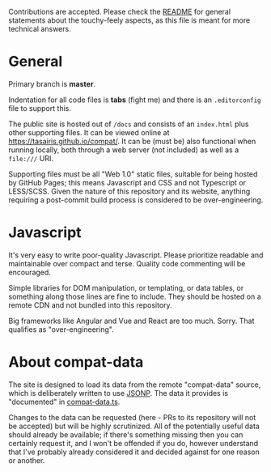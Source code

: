 Contributions are accepted. Please check the [README](README.md) for general statements about the touchy-feely aspects, as this file is meant for more technical answers.

# General

Primary branch is **master**.

Indentation for all code files is **tabs** (fight me) and there is an `.editorconfig` file to support this.

The public site is hosted out of `/docs` and consists of an `index.html` plus other supporting files. It can be viewed online at https://tasairis.github.io/compat/. It can be (must be) also functional when running locally, both through a web server (not included) as well as a `file:///` URI.

Supporting files must be all "Web 1.0" static files, suitable for being hosted by GitHub Pages; this means Javascript and CSS and not Typescript or LESS/SCSS. Given the nature of this repository and its website, anything requiring a post-commit build process is considered to be over-engineering.

# Javascript

It's very easy to write poor-quality Javascript. Please prioritize readable and maintainable over compact and terse. Quality code commenting will be encouraged.

Simple libraries for DOM manipulation, or templating, or data tables, or something along those lines are fine to include. They should be hosted on a remote CDN and not bundled into this repository.

Big frameworks like Angular and Vue and React are too much. Sorry. That qualifies as "over-engineering".

# About compat-data

The site is designed to load its data from the remote "compat-data" source, which is deliberately written to use [JSONP](https://en.wikipedia.org/wiki/JSONP). The data it provides is "documented" in [compat-data.ts](compat-data.ts).

Changes to the data can be requested (here - PRs to its repository will not be accepted) but will be highly scrutinized. All of the potentially useful data should already be available; if there's something missing then you can certainly request it, and I won't be offended if you do, however understand that I've probably already considered it and decided against for one reason or another.
